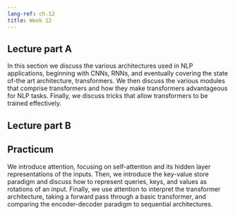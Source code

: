 ```yaml
---
lang-ref: ch.12
title: Week 12
---
```


## Lecture part A

In this section we discuss the various architectures used in NLP applications, beginning with CNNs, RNNs, and
eventually covering the state of-the art architecture, transformers. We then discuss the various modules that
comprise transformers and how they make transformers advantageous for NLP tasks. Finally, we discuss tricks that
allow transformers to be trained effectively. 


## Lecture part B


## Practicum

We introduce attention, focusing on self-attention and its hidden layer representations of the inputs. Then, we
introduce the key-value store paradigm and discuss how to represent queries, keys, and values as rotations of an
input. Finally, we use attention to interpret the transformer architecture, taking a forward pass through a
basic transformer, and comparing the encoder-decoder paradigm to sequential architectures.
